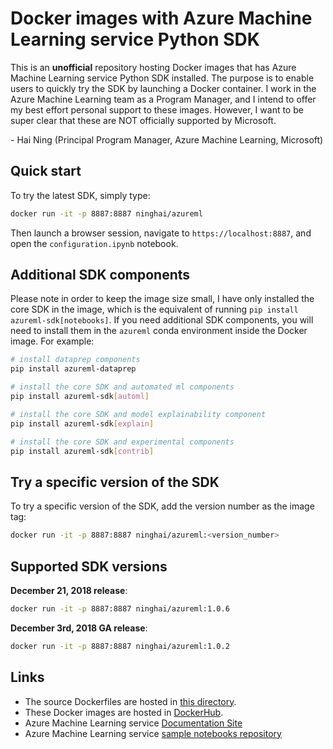 # Docker images with Azure Machine Learning service Python SDK

This is an **unofficial** repository hosting Docker images that has Azure Machine Learning service Python SDK installed. The purpose is to enable users to quickly try the SDK by launching a Docker container. I work in the Azure Machine Learning team as a Program Manager, and I intend to offer my best effort personal support to these images. However, I want to be super clear that these are NOT officially supported by Microsoft.

\- Hai Ning (Principal Program Manager, Azure Machine Learning, Microsoft)

## Quick start
To try the latest SDK, simply type:
```sh
docker run -it -p 8887:8887 ninghai/azureml
```
Then launch a browser session, navigate to `https://localhost:8887`, and open the `configuration.ipynb` notebook.

## Additional SDK components
Please note in order to keep the image size small, I have only installed the core SDK in the image, which is the equivalent of running `pip install azureml-sdk[notebooks]`. If you need additional SDK components, you will need to install them in the `azureml` conda environment inside the Docker image. For example:

```sh
# install dataprep components
pip install azureml-dataprep

# install the core SDK and automated ml components
pip install azureml-sdk[automl]

# install the core SDK and model explainability component
pip install azureml-sdk[explain]

# install the core SDK and experimental components
pip install azureml-sdk[contrib]
```

## Try a specific version of the SDK
To try a specific version of the SDK, add the version number as the image tag:
```sh
docker run -it -p 8887:8887 ninghai/azureml:<version_number>
```
## Supported SDK versions
**December 21, 2018 release**:
```sh
docker run -it -p 8887:8887 ninghai/azureml:1.0.6
```

**December 3rd, 2018 GA release**:
```sh
docker run -it -p 8887:8887 ninghai/azureml:1.0.2
```
## Links
- The source Dockerfiles are hosted in [this directory](./Dockerfiles).
- These Docker images are hosted in [DockerHub](https://cloud.docker.com/u/ninghai/repository/docker/ninghai/azureml).
- Azure Machine Learning service [Documentation Site](https://aka.ms/aml-docs)
- Azure Machine Learning service [sample notebooks repository](https://github.com/Azure/MachineLearningNotebooks)
